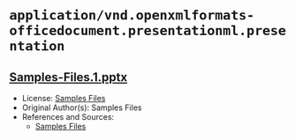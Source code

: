 # `application/vnd.openxmlformats-officedocument.presentationml.presentation`

## [Samples-Files.1.pptx](../files/Samples-Files.1.pptx)

- License: [Samples Files](./LICENSE)
- Original Author(s): Samples Files
- References and Sources:
  - [Samples Files](https://samples-files.com/samples/Documents/pptx/sample2.pptx)
